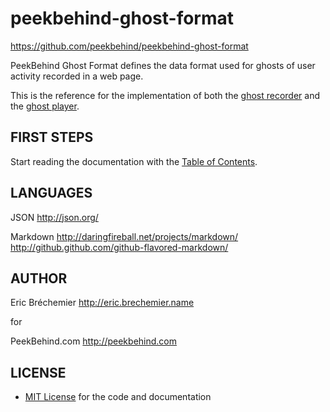 peekbehind-ghost-format
=======================
https://github.com/peekbehind/peekbehind-ghost-format

PeekBehind Ghost Format defines the data format
used for ghosts of user activity recorded in a web page.

This is the reference for the implementation of both
the [ghost recorder][RECORDER] and the [ghost player][PLAYER].

[RECORDER]: https://github.com/peekbehind/peekbehind-ghost-recorder
[PLAYER]: https://github.com/peekbehind/peekbehind-ghost-player

FIRST STEPS
-----------

Start reading the documentation with the [Table of Contents](doc/contents.md).

LANGUAGES
---------

  JSON
  http://json.org/

  Markdown
  http://daringfireball.net/projects/markdown/
  http://github.github.com/github-flavored-markdown/

AUTHOR
------

  Eric Bréchemier
  http://eric.brechemier.name

  for

  PeekBehind.com
  http://peekbehind.com

LICENSE
-------

  * [MIT License][MIT] for the code and documentation

  [MIT]: http://en.wikipedia.org/wiki/MIT_License "MIT License on Wikipedia"
